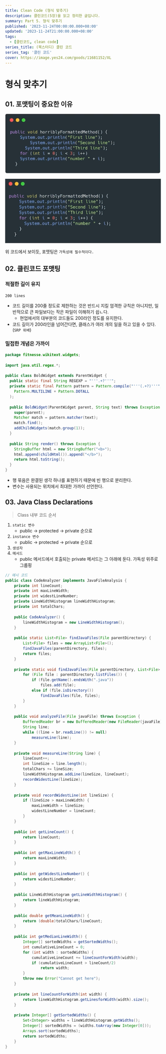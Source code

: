 ```yaml
---
title: Clean Code (형식 맞추기)
description: 클린코드(5장)을 읽고 정리한 글입니다.
summary: Part 5. 형식 맞추기
published: '2023-11-24T00:00:00.000+08:00'
updated: '2023-11-24T21:00:00.000+08:00'
tags:
  - [클린코드, clean code]
series_title: (북스터디) 클린 코드
series_tag: '클린 코드'
cover: https://image.yes24.com/goods/11681152/XL
---
```


# 형식 맞추기

## 01. 포맷팅이 중요한 이유

![](./img.png)

![](./img_1.png)

위 코드에서 보이듯, 포맷팅은 `가독성에 필수적이다.`

## 02. 클린코드 포맷팅

### 적절한 길이 유지

`200 lines`

- 코드 길이를 200줄 정도로 제한하는 것은 반드시 지킬 엄격한 규칙은 아니지만, 일반적으로 큰 파일보다는 작은 파일이 이해하기 쉽ㄴ다.
  - 현업에서의 대부분의 코드들도 200라인 정도를 유지한다.
- 코드 길이가 200라인을 넘어간다면, 클래스가 여러 개의 일을 하고 있을 수 있다. (`SRP 위배`)

### 밀접한 개념은 가까이

```java
package fitnesse.wikitext.widgets;

import java.util.regex.*;

public class BoldWidget extends ParentWidget {
  public static final String REGEXP = "'''.+?'''";
  private static final Pattern pattern = Pattern.compile("'''(.+?)'''",
    Pattern.MULTILINE + Pattern.DOTALL
  );

  public BoldWidget(ParentWidget parent, String text) throws Exception {
    super(parent);
    Matcher match = pattern.matcher(text);
    match.find();
    addChildWidgets(match.group(1));
  }

  public String render() throws Exception {
    StringBuffer html = new StringBuffer("<b>");
    html.append(childHtml()).append("</b>");
    return html.toString();
  }
}
```

- 행 묶음은 완결된 생각 하나를 표현하기 때문에 빈 행으로 분리한다.
- 변수는 사용되는 위치에서 최대한 가까이 선언한다.

## 03. Java Class Declarations

> Class 내부 코드 순서

1. `static 변수`
   - public -> protected -> private 순으로
2. `instance 변수`
   - public -> protected -> private 순으로
3. `생성자`
4. `메서드`
   - public 메서드에서 호출되는 private 메서드는 그 아래에 둔다. 가독성 위주로 그룹핑

```java
// 예시 코드
public class CodeAnalyzer implements JavaFileAnalysis { 
    private int lineCount; 
    private int maxLineWidth;
    private int widestLineNumber;
    private LineWidthHistogram lineWidthHistogram; 
    private int totalChars;

    public CodeAnalyzer() {
        lineWidthHistogram = new LineWidthHistogram();
    }

    public static List<File> findJavaFiles(File parentDirectory) { 
        List<File> files = new ArrayList<File>(); 
        findJavaFiles(parentDirectory, files);
        return files;
    }

    private static void findJavaFiles(File parentDirectory, List<File> files) {
        for (File file : parentDirectory.listFiles()) {
            if (file.getName().endsWith(".java")) 
                files.add(file);
            else if (file.isDirectory()) 
                findJavaFiles(file, files);
        } 
    }

    public void analyzeFile(File javaFile) throws Exception { 
        BufferedReader br = new BufferedReader(new FileReader(javaFile)); 
        String line;
        while ((line = br.readLine()) != null)
            measureLine(line); 
    }

    private void measureLine(String line) { 
        lineCount++;
        int lineSize = line.length();
        totalChars += lineSize; 
        lineWidthHistogram.addLine(lineSize, lineCount);
        recordWidestLine(lineSize);
    }

    private void recordWidestLine(int lineSize) { 
        if (lineSize > maxLineWidth) {
            maxLineWidth = lineSize;
            widestLineNumber = lineCount; 
        }
    }

    public int getLineCount() { 
        return lineCount;
    }

    public int getMaxLineWidth() { 
        return maxLineWidth;
    }

    public int getWidestLineNumber() { 
        return widestLineNumber;
    }

    public LineWidthHistogram getLineWidthHistogram() {
        return lineWidthHistogram;
    }

    public double getMeanLineWidth() { 
        return (double)totalChars/lineCount;
    }

    public int getMedianLineWidth() {
        Integer[] sortedWidths = getSortedWidths(); 
        int cumulativeLineCount = 0;
        for (int width : sortedWidths) {
            cumulativeLineCount += lineCountForWidth(width); 
            if (cumulativeLineCount > lineCount/2)
                return width;
        }
        throw new Error("Cannot get here"); 
    }

    private int lineCountForWidth(int width) {
        return lineWidthHistogram.getLinesforWidth(width).size();
    }

    private Integer[] getSortedWidths() {
        Set<Integer> widths = lineWidthHistogram.getWidths(); 
        Integer[] sortedWidths = (widths.toArray(new Integer[0])); 
        Arrays.sort(sortedWidths);
        return sortedWidths;
    } 
}
```
